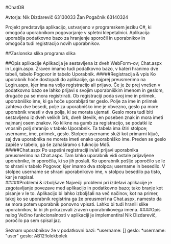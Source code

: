 #ChatDB

Avtorja: 
Nik Dizdarevič 63130033
Žan Pogačnik 63140324

Projekt predstavlja aplikacijo, ustvarjeno v programskem jeziku C#, ki omogoča uporabnikom pogovarjanje v spletni klepetalnici. Aplikacija uporablja podatkovno bazo za hranjenje sporočil in uporabnikov in omogoča tudi registracijo novih uporabnikov. 

##Zaslonska slika programa
slika

##Opis aplikacije 
Aplikacija je sestavljena iz dveh WebForm-ov; Chat.aspx in Login.aspx. Zraven imamo tudi podatkovno bazo, v kateri hranimo dve tabeli, tabelo Pogovor in tabelo Uporabnik. 
#####Registracija & vpis
Ko uporabnik hoče dostopati do aplikacije, ga najprej preusmerimo na Login.aspx, kjer ima na voljo registracijo ali prijavo. Če je že prej vnešen v podatkovno bazo se lahko prijavi s svojim uporabniškim imenom in geslom, drugače pa se mora registrirati. Ob registraciji poda svoj ime in priimek, uporabniško ime, ki ga hoče uporabljati ter geslo. Polje za ime in priimek zahteva dve besedi, polje za uporabniško ime je obvezno, geslo pa more uporabnik vnesti v dva polja, ki se morata ujemati. Geslo mora tudi biti sestavljeno iz dveh velikih črk, dveh številk, en poseben znak in mora imeti najmanj osem znakov. Ko klikne na gumb za registracijo, se podatki iz vnosnih polj shranijo v tabelo Uporabnik. Ta tabela ima štiri stolpce; username, ime, priimek, geslo. Stolpec username služi kot primarni ključ, saj dva uporabnika ne moreta imeti enako uporabniško ime. Preden se geslo zapiše v tabelo, ga še zahaširamo s fukncijo Md5.  
#####Chat.aspx
Po uspešni registraciji in/ali prijavi uporabnika preusmerimo na Chat.aspx. Tam lahko uporabnik vidi ostale prijavljene uporabnike, in sporočila, ki so jih poslali. Ko uporabnik pošlje sporočilo se le to shrani v tabelo Pogovor, kjer imamo dva stolpca; username in besedilo. V stolpec username se shrani uporabnikovo ime, v stolpcu besedilo pa tisto, kar je napisal.  
#####Problemi & izboljšave
Največji problemi pri izdelavi aplikacije je zagotavljanje povezave med aplikacijo in podatkovno bazo; tako branje kot pisanje v le to. 
Aplikacijo bi lahko izboljšali na več načinov, kot na primer, takoj ko se uporabnik registrira ga že preusmeri na Chat.aspx, namesto da se mora potem uporabnik ponovno vpisati. Lahko bi tudi hranili slike uporabnikov, ki bi jih prikazovali zraven uporabnikovega imena. 
####Opis nalog
Večino funkcionalnosti v aplikaciji je implementiral Nik Dizdarevič, poročilo pa sem spisal jaz.

Seznam uporabnikov že v podatkovni bazi:
*username: [] geslo:
*username: "user"	geslo: AB12!lolekbolek
